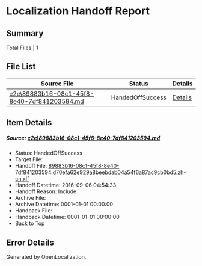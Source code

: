 # <a name='report-top'></a> Localization Handoff Report

## Summary
 Total Files | 1

## File List
 Source File | Status | Details 
 ----------- | ------ | ------- 
 [e2e\89883b16-08c1-45f8-8e40-7df841203594.md](https://github.com/OpenLocalizationTestOrg/ol-test0/blob/ef04fbedf103bde010f0b976cadeddbc9a32f9d5/e2e/89883b16-08c1-45f8-8e40-7df841203594.md) | HandedOffSuccess | [Details](#97885ef890885696a9c88c6e9507b9a94fbb3e605)

## Item Details
##### <a name='97885ef890885696a9c88c6e9507b9a94fbb3e605'></a> Source: [e2e\89883b16-08c1-45f8-8e40-7df841203594.md](https://github.com/OpenLocalizationTestOrg/ol-test0/blob/ef04fbedf103bde010f0b976cadeddbc9a32f9d5/e2e/89883b16-08c1-45f8-8e40-7df841203594.md)
* Status: HandedOffSuccess
* Target File: 
* Handoff File: [89883b16-08c1-45f8-8e40-7df841203594.d70efa62e929a8beebdab04a54f6a87ac9cb0bd5.zh-cn.xlf](https://github.com/OpenLocalizationTestOrg/ol-test0-handoff/blob/135a4cbe72508e3f5acefe0c532c3e55ecc2cdb1/ol-handoff/OpenLocalizationTestOrg/ol-test0-zhcn/ci/ht/89883b16-08c1-45f8-8e40-7df841203594.d70efa62e929a8beebdab04a54f6a87ac9cb0bd5.zh-cn.xlf)
* Handoff Datetime: 2016-09-06 04:54:33
* Handoff Reason: Include
* Archive File: 
* Archive Datetime: 0001-01-01 00:00:00
* Handback File: 
* Handback Datetime: 0001-01-01 00:00:00
* [Back to Top](#report-top)


## Error Details

Generated by OpenLocalization.

